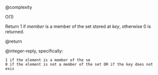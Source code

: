 @complexity

O(1)


Return 1 if _member_ is a member of the set stored at _key_, otherwise
0 is returned.

@return

@integer-reply, specifically:

	1 if the element is a member of the se
	0 if the element is not a member of the set OR if the key does not exis



[1]: /p/redis/wiki/ReplyTypes
